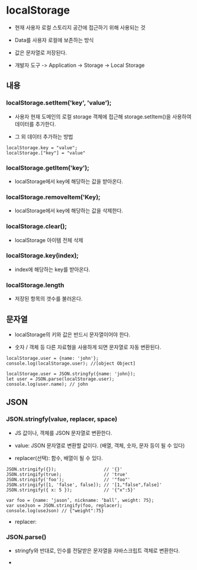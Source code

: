# localStorage

- 현재 사용자 로컬 스토리지 공간에 접근하기 위해 사용되는 것

- Data를 사용자 로컬에 보존하는 방식

- 값은 문자열로 저장된다.

- 개발자 도구 -> Application -> Storage -> Local Storage

## 내용

### localStorage.setItem('key', 'value');

- 사용자 현재 도메인의 로컬 storage 객체에 접근해 storage.setItem()을 사용하여 데이터를 추가한다.

 - 그 외 데이터 추가하는 방법

 ```
 localStorage.key = "value";
 localStorage.["key"] = "value"
 ```

### localStorage.getItem('key');

- localStorage에서 key에 해당하는 값을 받아온다.

### localStorage.removeItem('Key);

- localStorage에서 key에 해당하는 값을 삭제한다.

### localStorage.clear();

- localStorage 아이템 전체 삭제

### localStorage.key(index);

- index에 해당하는 key를 받아온다.

### localStorage.length 

- 저장된 항목의 갯수를 불러온다.

## 문자열

- localStorage의 키와 값은 반드시 문자열이어야 한다.

- 숫자 / 객체 등 다른 자료형을 사용하게 되면 문자열로 자동 변환된다.

```
localStorage.user = {name: 'john'};
console.log(localStorage.user); //[object Object]

localStorage.user = JSON.stringfy({name: 'john});
let user = JSON.parse(localStorage.user);
console.log(user.name); // john

```

## JSON

### JSON.stringfy(value, replacer, space)

- JS 값이나, 객체를 JSON 문자열로 변환한다.

- value: JSON 문자열로 변환할 값이다. (배열, 객체, 숫자, 문자 등이 될 수 있다)

- replacer(선택): 함수, 배열이 될 수 있다.

 ```
 JSON.stringify({});                  // '{}'
 JSON.stringify(true);                // 'true'
 JSON.stringify('foo');               // '"foo"'
 JSON.stringify([1, 'false', false]); // '[1,"false",false]'
 JSON.stringify({ x: 5 });            // '{"x":5}'

 var foo = {name: ‘jason’, nickname: ‘ball’, weight: 75};
 var useJson = JSON.stringify(foo, replacer); 
 console.log(useJson) // {"weight":75}
 ```

- replacer: 

### JSON.parse()

- stringfy와 반대로, 인수를 전달받은 문자열을 자바스크립트 객체로 변환한다.

- 